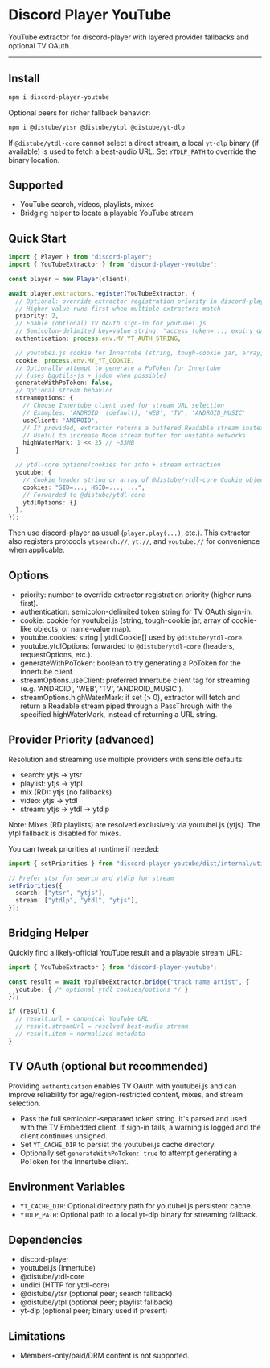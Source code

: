 # Discord Player YouTube

YouTube extractor for discord-player with layered provider fallbacks and optional TV OAuth.

---

## Install

```bash
npm i discord-player-youtube
```

Optional peers for richer fallback behavior:

```bash
npm i @distube/ytsr @distube/ytpl @distube/yt-dlp
```

If `@distube/ytdl-core` cannot select a direct stream, a local `yt-dlp` binary (if available) is used to fetch a best-audio URL. Set `YTDLP_PATH` to override the binary location.

## Supported

- YouTube search, videos, playlists, mixes
- Bridging helper to locate a playable YouTube stream

## Quick Start

```ts
import { Player } from "discord-player";
import { YouTubeExtractor } from "discord-player-youtube";

const player = new Player(client);

await player.extractors.register(YouTubeExtractor, {
  // Optional: override extractor registration priority in discord-player
  // Higher value runs first when multiple extractors match
  priority: 2,
  // Enable (optional) TV OAuth sign-in for youtubei.js
  // Semicolon-delimited key=value string: "access_token=...; expiry_date=...; refresh_token=...; ..."
  authentication: process.env.MY_YT_AUTH_STRING,

  // youtubei.js cookie for Innertube (string, tough-cookie jar, array, or map)
  cookie: process.env.MY_YT_COOKIE,
  // Optionally attempt to generate a PoToken for Innertube
  // (uses bgutils-js + jsdom when possible)
  generateWithPoToken: false,
  // Optional stream behavior
  streamOptions: {
    // Choose Innertube client used for stream URL selection
    // Examples: 'ANDROID' (default), 'WEB', 'TV', 'ANDROID_MUSIC'
    useClient: 'ANDROID',
    // If provided, extractor returns a buffered Readable stream instead of URL
    // Useful to increase Node stream buffer for unstable networks
    highWaterMark: 1 << 25 // ~33MB
  }

  // ytdl-core options/cookies for info + stream extraction
  youtube: {
    // Cookie header string or array of @distube/ytdl-core Cookie objects
    cookies: "SID=...; HSID=...; ...",
    // Forwarded to @distube/ytdl-core
    ytdlOptions: {}
  },
});
```

Then use discord-player as usual (`player.play(...)`, etc.). This extractor also registers protocols `ytsearch://`, `yt://`, and `youtube://` for convenience when applicable.

## Options

- priority: number to override extractor registration priority (higher runs first).
- authentication: semicolon-delimited token string for TV OAuth sign-in.
- cookie: cookie for youtubei.js (string, tough-cookie jar, array of cookie-like objects, or name-value map).
- youtube.cookies: string | ytdl.Cookie[] used by `@distube/ytdl-core`.
- youtube.ytdlOptions: forwarded to `@distube/ytdl-core` (headers, requestOptions, etc.).
- generateWithPoToken: boolean to try generating a PoToken for the Innertube client.
- streamOptions.useClient: preferred Innertube client tag for streaming (e.g. 'ANDROID', 'WEB', 'TV', 'ANDROID_MUSIC').
- streamOptions.highWaterMark: if set (> 0), extractor will fetch and return a Readable stream piped through a PassThrough
  with the specified highWaterMark, instead of returning a URL string.

## Provider Priority (advanced)

Resolution and streaming use multiple providers with sensible defaults:

- search: ytjs -> ytsr
- playlist: ytjs -> ytpl
- mix (RD): ytjs (no fallbacks)
- video: ytjs -> ytdl
- stream: ytjs -> ytdl -> ytdlp

Note: Mixes (RD playlists) are resolved exclusively via youtubei.js (ytjs). The ytpl fallback is disabled for mixes.

You can tweak priorities at runtime if needed:

```ts
import { setPriorities } from "discord-player-youtube/dist/internal/utils.js";

// Prefer ytsr for search and ytdlp for stream
setPriorities({
  search: ["ytsr", "ytjs"],
  stream: ["ytdlp", "ytdl", "ytjs"],
});
```

## Bridging Helper

Quickly find a likely-official YouTube result and a playable stream URL:

```ts
import { YouTubeExtractor } from "discord-player-youtube";

const result = await YouTubeExtractor.bridge("track name artist", {
  youtube: { /* optional ytdl cookies/options */ }
});

if (result) {
  // result.url = canonical YouTube URL
  // result.streamUrl = resolved best-audio stream
  // result.item = normalized metadata
}
```

## TV OAuth (optional but recommended)

Providing `authentication` enables TV OAuth with youtubei.js and can improve reliability for age/region-restricted content, mixes, and stream selection.

- Pass the full semicolon-separated token string. It's parsed and used with the TV Embedded client. If sign-in fails, a warning is logged and the client continues unsigned.
- Set `YT_CACHE_DIR` to persist the youtubei.js cache directory.
- Optionally set `generateWithPoToken: true` to attempt generating a PoToken for the Innertube client.

## Environment Variables

- `YT_CACHE_DIR`: Optional directory path for youtubei.js persistent cache.
- `YTDLP_PATH`: Optional path to a local yt-dlp binary for streaming fallback.

## Dependencies

- discord-player
- youtubei.js (Innertube)
- @distube/ytdl-core
- undici (HTTP for ytdl-core)
- @distube/ytsr (optional peer; search fallback)
- @distube/ytpl (optional peer; playlist fallback)
- yt-dlp (optional peer; binary used if present)

## Limitations

- Members-only/paid/DRM content is not supported.
